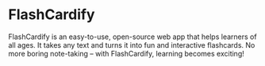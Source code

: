 # FlashCardify
FlashCardify is an easy-to-use, open-source web app that helps learners of all ages. It takes any text and turns it into fun and interactive flashcards. No more boring note-taking – with FlashCardify, learning becomes exciting!
